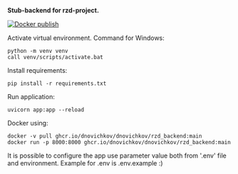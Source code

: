 **Stub-backend for rzd-project.**

[![Docker publish](https://github.com/dnovichkov/rzd_backend/actions/workflows/docker-publish.yml/badge.svg)](https://github.com/dnovichkov/rzd_backend/actions/workflows/docker-publish.yml)

Activate virtual environment.
Command for Windows:
```
python -m venv venv
call venv/scripts/activate.bat
```

Install requirements:
```
pip install -r requirements.txt
```

Run application:
```
uvicorn app:app --reload
```
Docker using:
```
docker -v pull ghcr.io/dnovichkov/dnovichkov/rzd_backend:main
docker run -p 8000:8000 ghcr.io/dnovichkov/dnovichkov/rzd_backend:main
```
It is possible to configure the app use parameter value both from '.env' file and environment.
Example for .env is .env.example :)